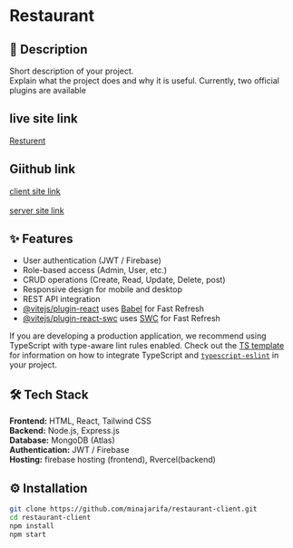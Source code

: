 # Restaurant

## 📖 Description

Short description of your project.  
Explain what the project does and why it is useful.
Currently, two official plugins are available


## live site link

[Resturent]()





## Giithub link

[client site link](https://github.com/minajarifa/restaurant-client) <br></br>
[server site link](https://github.com/minajarifa/restaurant-server)

## ✨ Features

- User authentication (JWT / Firebase)
- Role-based access (Admin, User, etc.)
- CRUD operations (Create, Read, Update, Delete, post)
- Responsive design for mobile and desktop
- REST API integration
- [@vitejs/plugin-react](https://github.com/vitejs/vite-plugin-react/blob/main/packages/plugin-react) uses [Babel](https://babeljs.io/) for Fast Refresh
- [@vitejs/plugin-react-swc](https://github.com/vitejs/vite-plugin-react/blob/main/packages/plugin-react-swc) uses [SWC](https://swc.rs/) for Fast Refresh


If you are developing a production application, we recommend using TypeScript with type-aware lint rules enabled. Check out the [TS template](https://github.com/vitejs/vite/tree/main/packages/create-vite/template-react-ts) for information on how to integrate TypeScript and [`typescript-eslint`](https://typescript-eslint.io) in your project.
## 🛠 Tech Stack
**Frontend:** HTML, React, Tailwind CSS  
**Backend:** Node.js, Express.js  
**Database:** MongoDB (Atlas)  
**Authentication:** JWT / Firebase  
**Hosting:** firebase hosting (frontend), Rvercel(backend)






## ⚙️ Installation


```bash
git clone https://github.com/minajarifa/restaurant-client.git
cd restaurant-client
npm install
npm start 
```


 